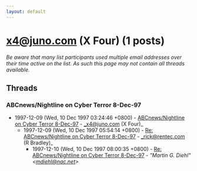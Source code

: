```yaml
---
layout: default
---
```


# x4@juno.com (X Four) (1 posts)

_Be aware that many list participants used multiple email addresses over their time active on the list. As such this page may not contain all threads available._

## Threads

### ABCnews/Nightline on Cyber Terror 8-Dec-97
+ 1997-12-09 (Wed, 10 Dec 1997 03:24:46 +0800) - [ABCnews/Nightline on Cyber Terror 8-Dec-97](/archive/1997/12/929451a1c414d25756b5bbd0710f3158104a57950ebf5bb877fb8f110fd6f1f5) - _x4@juno.com (X Four)_
  + 1997-12-09 (Wed, 10 Dec 1997 05:54:14 +0800) - [Re: ABCnews/Nightline on Cyber Terror 8-Dec-97](/archive/1997/12/1460c93ee88a22d8a6383b1992bb91d10ab44b2bbacff898e058f3cb4d4b5022) - _rick@rentec.com (R Bradley)_
    + 1997-12-10 (Wed, 10 Dec 1997 08:00:35 +0800) - [Re: ABCnews/Nightline on Cyber Terror 8-Dec-97](/archive/1997/12/f68f5f35d31ca51ce1a7d9143499fb79c9786b207406886b79a66b719dee2aa3) - _"Martin G. Diehl" \<mdiehl@nac.net\>_

